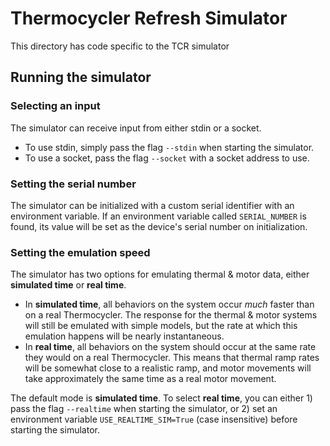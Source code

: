 # Thermocycler Refresh Simulator

This directory has code specific to the TCR simulator

## Running the simulator

### Selecting an input

The simulator can receive input from either stdin or a socket.

- To use stdin, simply pass the flag `--stdin` when starting the simulator.
- To use a socket, pass the flag `--socket` with a socket address to use.

### Setting the serial number

The simulator can be initialized with a custom serial identifier with an environment variable. If an environment variable called `SERIAL_NUMBER` is found, its value will be set as the device's serial number on initialization.

### Setting the emulation speed

The simulator has two options for emulating thermal & motor data, either __simulated time__ or __real time__.

- In __simulated time__, all behaviors on the system occur _much_ faster than on a real Thermocycler. The response for the thermal & motor systems will still be emulated with simple models, but the rate at which this emulation happens will be nearly instantaneous.
- In __real time__, all behaviors on the system should occur at the same rate they would on a real Thermocycler. This means that thermal ramp rates will be somewhat close to a realistic ramp, and motor movements will take approximately the same time as a real motor movement.

The default mode is __simulated time__. To select __real time__, you can either 1) pass the flag `--realtime` when starting the simulator, or 2) set an environment variable `USE_REALTIME_SIM=True` (case insensitive) before starting the simulator.
